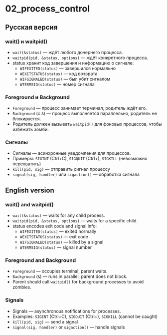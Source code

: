 # 02_process_control

## Русская версия
### wait() и waitpid()
- `wait(&status)` — ждёт любого дочернего процесса.
- `waitpid(pid, &status, options)` — ждёт конкретного процесса.
- status хранит код завершения и информацию о сигнале:
  - `WIFEXITED(status)` — завершился нормально
  - `WEXITSTATUS(status)` — код возврата
  - `WIFSIGNALED(status)` — был убит сигналом
  - `WTERMSIG(status)` — номер сигнала

### Foreground и Background
- `Foreground` — процесс занимает терминал, родитель ждёт его.
- `Background` (с `&`) — процесс выполняется параллельно, родитель не блокируется.
- Родитель должен вызывать `waitpid()` для фоновых процессов, чтобы избежать зомби.

### Сигналы
- Сигналы — асинхронные уведомления для процессов.
- Примеры: `SIGINT` (Ctrl+C), `SIGQUIT` (Ctrl+\), `SIGKILL` (невозможно перехватить)
- `kill(pid, sig)` — отправить сигнал процессу
- `signal(sig, handler)` или `sigaction()` — обработка сигнала

## English version
### wait() and waitpid()
- `wait(&status)` — waits for any child process.
- `waitpid(pid, &status, options)` — waits for a specific child.
- status encodes exit code and signal info:
  - `WIFEXITED(status)` — exited normally
  - `WEXITSTATUS(status)` — exit code
  - `WIFSIGNALED(status)` — killed by a signal
  - `WTERMSIG(status)` — signal number

### Foreground and Background
- `Foreground` — occupies terminal, parent waits.
- `Background` (`&`) — runs in parallel, parent does not block.
- Parent should call `waitpid()` for background processes to avoid zombies.

### Signals
- Signals — asynchronous notifications for processes.
- Examples: `SIGINT` (Ctrl+C), `SIGQUIT` (Ctrl+\), `SIGKILL` (cannot be caught)
- `kill(pid, sig)` — send a signal
- `signal(sig, handler)` or `sigaction()` — handle signals
